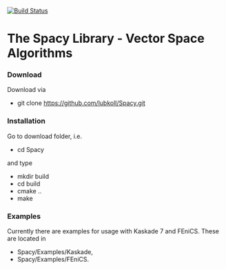 [![Build Status](https://travis-ci.org/lubkoll/Spacy.svg?branch=master)](https://travis-ci.org/lubkoll/Spacy/builds)

# The Spacy Library - Vector Space Algorithms

### Download
Download via
  - git clone https://github.com/lubkoll/Spacy.git

### Installation
Go to download folder, i.e.
  - cd Spacy
  
and type
  - mkdir build
  - cd build
  - cmake ..
  - make

### Examples
Currently there are examples for usage with Kaskade 7 and FEniCS. These are located in 
 - Spacy/Examples/Kaskade, 
 - Spacy/Examples/FEniCS. 
